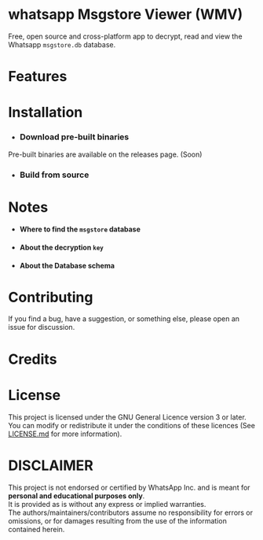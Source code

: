 # whatsapp Msgstore Viewer (WMV)
Free, open source and cross-platform app to decrypt, read and view the Whatsapp `msgstore.db` database.

# Features

# Installation
* ### Download pre-built binaries
Pre-built binaries are available on the releases page. 
(Soon) 
* ### Build from source

# Notes
* #### Where to find the `msgstore` database
* #### About the decryption `key`
* #### About the Database schema

# Contributing
If you find a bug, have a suggestion, or something else, please open an issue for discussion.

# Credits

# License

This project is licensed under the GNU General Licence version 3 or later. You can modify or redistribute it under the conditions
of these licences (See [LICENSE.md](./LICENSE.md) for more information).

# DISCLAIMER
This project is not endorsed or certified by WhatsApp Inc. and is meant for **personal and educational purposes only**.
<br/>
It is provided as is without any express or implied warranties.<br>
The authors/maintainers/contributors assume no responsibility for errors or omissions, or for damages resulting from the use of the information contained herein.<br>




